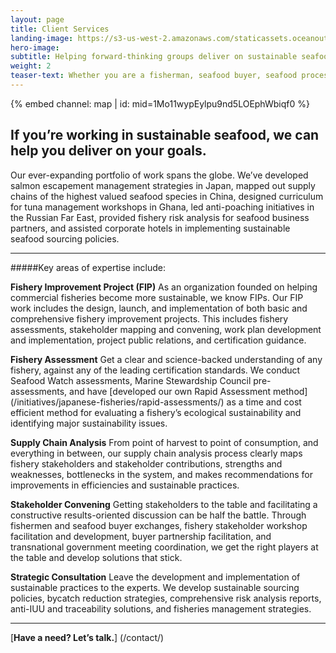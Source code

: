 ```yaml
---
layout: page 
title: Client Services
landing-image: https://s3-us-west-2.amazonaws.com/staticassets.oceanoutcomes.org/rollover+images/services-hover.jpg
hero-image:
subtitle: Helping forward-thinking groups deliver on sustainable seafood commitments
weight: 2
teaser-text: Whether you are a fisherman, seafood buyer, seafood processor, or NGO working in seafood, the environmental and business case for sustainability has never been stronger. Let us help.
---
```


<div class="map-section">
  <div class="grid-container">
    {% embed channel: map | id: mid=1Mo11wypEylpu9nd5LOEphWbiqf0 %}
  </div>
</div>

##  If you’re working in sustainable seafood, we can help you deliver on your goals.

Our ever-expanding portfolio of work spans the globe. We’ve developed salmon escapement management strategies in Japan, mapped out supply chains of the highest valued seafood species in China, designed curriculum for tuna management workshops in Ghana, led anti-poaching initiatives in the Russian Far East, provided fishery risk analysis for seafood business partners, and assisted corporate hotels in implementing sustainable seafood sourcing policies.

----

#####Key areas of expertise include:  

**Fishery Improvement Project (FIP)**
As an organization founded on helping commercial fisheries become more sustainable, we know FIPs. Our FIP work includes the design, launch, and implementation of both basic and comprehensive fishery improvement projects. This includes fishery assessments, stakeholder mapping and convening, work plan development and implementation, project public relations, and certification guidance.

**Fishery Assessment**
Get a clear and science-backed understanding of any fishery, against any of the leading certification standards. We conduct Seafood Watch assessments, Marine Stewardship Council pre-assessments, and have [developed our own Rapid Assessment method] (/initiatives/japanese-fisheries/rapid-assessments/) as a time and cost efficient method for evaluating a fishery’s ecological sustainability and identifying major sustainability issues.

**Supply Chain Analysis**
From point of harvest to point of consumption, and everything in between, our supply chain analysis process clearly maps fishery stakeholders and stakeholder contributions, strengths and weaknesses, bottlenecks in the system, and makes recommendations for improvements in efficiencies and sustainable practices.

**Stakeholder Convening**
Getting stakeholders to the table and facilitating a constructive results-oriented discussion can be half the battle. Through fishermen and seafood buyer exchanges, fishery stakeholder workshop facilitation and development, buyer partnership facilitation, and transnational government meeting coordination, we get the right players at the table and develop solutions that stick.  

**Strategic Consultation**
Leave the development and implementation of sustainable practices to the experts. We develop sustainable sourcing policies, bycatch reduction strategies, comprehensive risk analysis reports, anti-IUU and traceability solutions, and fisheries management strategies.

----

[**Have a need? Let’s talk.**] (/contact/)

